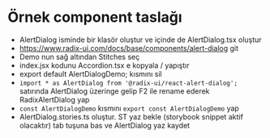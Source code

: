 # Örnek component taslağı
- AlertDialog isminde bir klasör oluştur ve içinde de AlertDialog.tsx oluştur
- https://www.radix-ui.com/docs/base/components/alert-dialog git
- Demo nun sağ altından Stitches seç
- index.jsx kodunu Accordion.tsx e kopyala / yapıştır
- export default AlertDialogDemo; kısmını sil
- `import * as AlertDialog from '@radix-ui/react-alert-dialog';` satırında AlertDialog üzeringe gelip F2 ile rename ederek RadixAlertDialog yap
- `const AlertDialogDemo` kısmını `export const AlertDialogDemo` yap 
- AlertDialog.stories.ts oluştur. ST yaz bekle (storybook snippet aktif olacaktır) tab tuşuna bas ve AlertDialog yaz kaydet
